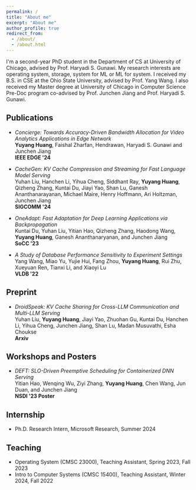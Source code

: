 ```yaml
---
permalink: /
title: "About me"
excerpt: "About me"
author_profile: true
redirect_from: 
  - /about/
  - /about.html
---
```

I'm a second-year PhD student in the Department of CS at University of Chicago,
advised by Prof. Haryadi S. Gunawi. My research interests are operating system,
storage, system for ML or ML for system. I received my B.S. in CSE at the Ohio
State University, advised by Prof. Yang Wang. I also received my Master degree
at University of Chicago in Computer Science Pre-Doc program co-advised by
Prof. Junchen Jiang and Prof. Haryadi S. Gunawi.


## Publications
- *Concierge: Towards Accuracy-Driven Bandwidth Allocation for
  Video Analytics Applications in Edge Network*\
  **Yuyang Huang**, Faishal Zharfan, Hendrawan, Haryadi S. Gunawi and
  Junchen Jiang\
  **IEEE EDGE '24**

- *CacheGen: KV Cache Compression and Streaming for Fast Language Model Serving*\
  Yuhan Liu, Hanchen Li, Yihua Cheng, Siddhant Ray, **Yuyang Huang**, Qizheng
  Zhang, Kuntai Du, Jiayi Yao, Shan Lu, Ganesh Ananthanarayanan, Michael Maire,
  Henry Hoffmann, Ari Holtzman, Junchen Jiang\
  **SIGCOMM '24**

- *OneAdapt: Fast Adaptation for Deep Learning Applications via Backpropagation*\
  Kuntai Du, Yuhan Liu, Yitian Hao, Qizheng Zhang, Haodong Wang, **Yuyang
  Huang**, Ganesh Ananthanaryanan, and Junchen Jiang\
  **SoCC '23**

- *A Study of Database Performance Sensitivity to Experiment Settings*\
  Yang Wang, Miao Yu, Yujie Hui, Fang Zhou, **Yuyang Huang**, Rui Zhu, Xueyuan
  Ren, Tianxi Li, and Xiaoyi Lu\
  **VLDB '22**

## Preprint
- *DroidSpeak: KV Cache Sharing for Cross-LLM Communication and Multi-LLM Serving*\
  Yuhan Liu, **Yuyang Huang**, Jiayi Yao, Zhuohan Gu, Kuntai Du, Hanchen Li,
  Yihua Cheng, Junchen Jiang, Shan Lu, Madan Musuvathi, Esha Choukse\
  **Arxiv**

## Workshops and Posters
- *DEFT: SLO-Driven Preemptive Scheduling for Containerized DNN Serving*\
  Yitian Hao, Wenqing Wu, Ziyi Zhang, **Yuyang Huang**, Chen Wang, Jun Duan,
  and Junchen Jiang\
  **NSDI '23 Poster**
  
## Internship
- Ph.D. Research Intern, Microsoft Research, Summer 2024 

## Teaching
- Operating System (CMSC 23000), Teaching Assistant, Spring 2023, Fall 2023
- Intro to Computer Systems (CMSC 15400), Teaching Assistant, Winter 2024, Fall 2022
